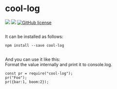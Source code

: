 # cool-log

![](https://img.shields.io/badge/language-Javascript-red) ![](https://img.shields.io/badge/version-1.0.3-brightgreen) [![GitHub license](https://img.shields.io/badge/license-MIT-blue.svg)](https://github.com/myyrakle/log-pretty/blob/master/LICENSE)

##

It can be installed as follows:

```
npm install --save cool-log
```

##

And you can use it like this:  
Format the value internally and print it to console.log.

```
const pr = require("cool-log");
pr("Foo");
pr({bar:1, boom:2});
```
